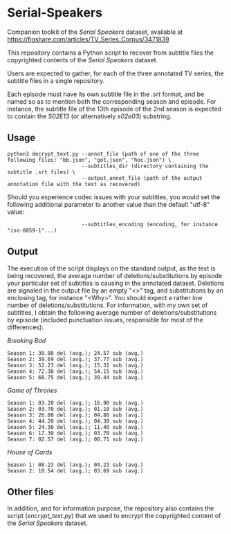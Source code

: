 # Serial-Speakers
Companion toolkit of the *Serial Speakers* dataset, available at https://figshare.com/articles/TV_Series_Corpus/3471839

This repository contains a Python script to recover from subtitle files the copyrighted contents of the *Serial Speakers* dataset.

Users are expected to gather, for each of the three annotated TV series, the subtitle files in a single repository.

Each episode must have its own subtitle file in the *.srt* format, and be named so as to mention both the corresponding season and episode. For instance, the subtitle file of the 13th episode of the 2nd season is expected to contain the *S02E13* (or alternatively *s02e03*) substring.

## Usage

```
python3 decrypt_text.py --annot_file (path of one of the three following files: "bb.json", "got.json", "hoc.json") \
                        --subtitles_dir (directory containing the subtitle .srt files) \
                        --output_annot_file (path of the output annotation file with the text as recovered)
 ```
Should you experience codec issues with your subtitles, you would set the following additional parameter to another value than the default "utf-8" value:

```
                        --subtitles_encoding (encoding, for instance "iso-8859-1"...)
```

## Output

The execution of the script displays on the standard output, as the text is being recovered, the average number of deletions/substitutions by episode your particular set of subtitles is causing in the annotated dataset. Deletions are signaled in the output file by an empty "<>" tag, and substitutions by an enclosing tag, for instance "\<Why\>". You should expect a rather low number of deletions/substitutions. For information, with my own set of subtitles, I obtain the following average number of deletions/substitutions by episode (included punctuation issues, responsible for most of the differences):

  *Breaking Bad*
  ```
  Season 1: 30.00 del (avg.); 24.57 sub (avg.)
  Season 2: 39.69 del (avg.); 37.77 sub (avg.)
  Season 3: 52.23 del (avg.); 15.31 sub (avg.)
  Season 4: 72.38 del (avg.); 54.15 sub (avg.)
  Season 5: 60.75 del (avg.); 39.44 sub (avg.)
  ```
  *Game of Thrones*
  ```
  Season 1: 03.20 del (avg.); 16.90 sub (avg.)
  Season 2: 03.70 del (avg.); 01.10 sub (avg.)
  Season 3: 26.00 del (avg.); 04.80 sub (avg.)
  Season 4: 44.20 del (avg.); 04.30 sub (avg.)
  Season 5: 24.30 del (avg.); 11.40 sub (avg.)
  Season 6: 17.30 del (avg.); 03.70 sub (avg.)
  Season 7: 02.57 del (avg.); 00.71 sub (avg.)
  ```
  *House of Cards*
  ```
  Season 1: 08.23 del (avg.); 04.23 sub (avg.)
  Season 2: 10.54 del (avg.); 03.69 sub (avg.)
  ```
## Other files

In addition, and for information purpose, the repository also contains the script (*encrypt_text.py*) that we used to encrypt the copyrighted content of the *Serial Speakers* dataset.
